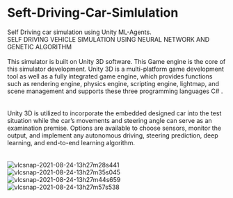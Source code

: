 # Seft-Driving-Car-Simlulation
Self Driving car simulation using Unity ML-Agents.<br>
SELF DRIVING VEHICLE SIMULATION USING NEURAL NETWORK AND GENETIC ALGORITHM<br>
<br>
This simulator is built on Unity 3D software. This Game engine is the core of this simulator development. Unity 3D is a multi-platform game development tool as well as a fully integrated game engine, which provides functions such as rendering engine, physics engine, scripting engine, lightmap, and scene management and supports these three programming languages C# .<br>
<br>
<br>
Unity 3D is utilized to incorporate the embedded designed car into the test situation while the car’s movements and steering angle can serve as an examination premise. Options are available to choose sensors, monitor the output, and implement any autonomous driving, steering prediction, deep learning, and end-to-end learning algorithm.<br>
<br>
<br>
![vlcsnap-2021-08-24-13h27m28s441](https://user-images.githubusercontent.com/60938632/130579857-a471bc0b-5166-4342-b033-4109452ef0bc.png)
![vlcsnap-2021-08-24-13h27m35s045](https://user-images.githubusercontent.com/60938632/130579863-8fffcbdd-62e6-4cb5-9c9c-71e12d4efd61.png)
![vlcsnap-2021-08-24-13h27m44s659](https://user-images.githubusercontent.com/60938632/130579865-6ded81ea-8ce2-43b4-86b1-e3ba49395e05.png)
![vlcsnap-2021-08-24-13h27m57s538](https://user-images.githubusercontent.com/60938632/130579867-e4d0cac1-b6f1-47bc-960e-0905e529560a.png)

